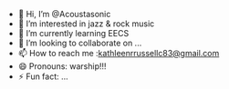 - 👋 Hi, I’m @Acoustasonic
- 👀 I’m interested in jazz & rock music
- 🌱 I’m currently learning EECS
- 💞️ I’m looking to collaborate on ...
- 📫 How to reach me :kathleenrrussellc83@gmail.com
- 😄 Pronouns: warship!!!
- ⚡ Fun fact: ...

<!---
Acoustasonic/Acoustasonic is a ✨ special ✨ repository because its `README.md` (this file) appears on your GitHub profile.
You can click the Preview link to take a look at your changes.
--->
